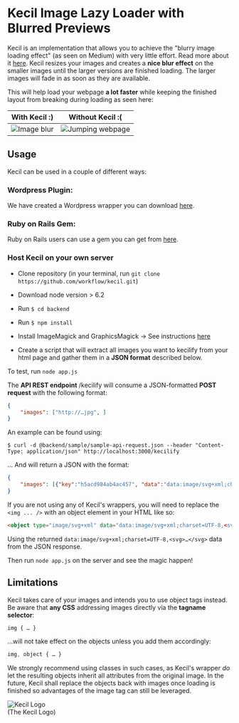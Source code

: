 # Kecil Image Lazy Loader with Blurred Previews

Kecil is an implementation that allows you to achieve the "blurry image loading effect" (as seen on Medium) with very little effort. Read more about it [here](https://jmperezperez.com/medium-image-progressive-loading-placeholder). Kecil resizes your images and creates a **nice blur effect** on the smaller images until the larger versions are finished loading. The larger images will fade in as soon as they are available.

This will help load your webpage **a lot faster** while keeping the finished layout from breaking during loading as seen here:

With Kecil :)   | Without Kecil :(
--------------- | ----------------
![Image blur](https://cloud.githubusercontent.com/assets/8395474/15454516/3fd91c6e-206d-11e6-8a8a-b08ea615c39a.gif) | ![Jumping webpage](http://aspiringwebdev.com/wp-content/uploads/2015/03/meal-plan-load-no-padding-bottom.gif)


## Usage

Kecil can be used in a couple of different ways:

### Wordpress Plugin:

We have created a Wordpress wrapper you can download [here](https://github.com/danborufka/wp-kecil).

### Ruby on Rails Gem:

Ruby on Rails users can use a gem you can get from [here](https://something.com).

### Host Kecil on your own server

* Clone repository (in your terminal, run `git clone https://github.com/workflow/kecil.git`)
    
* Download node version > 6.2 

* Run `$ cd backend`

* Run `$ npm install`
    
* Install ImageMagick and GraphicsMagick
  -> See instructions [here](https://www.npmjs.com/package/gm)
    
* Create a script that will extract all images you want to kecilify from your html page and gather them in a **JSON format** described below.

To test, run `node app.js`
    
The **API REST endpoint** /kecilify will consume a JSON-formatted **POST request** with the following format:
    
```JSON
{
    "images": ["http://…jpg", ]
}
```

An example can be found using: 

```CURL
$ curl -d @backend/sample/sample-api-request.json --header "Content-Type: application/json" http://localhost:3000/kecilify
```
    
… And will return a JSON with the format:
    
```JSON
{
    "images": [{"key":"h5acd984ab4ac457", "data":"data:image/svg+xml;charset=UTF-8,<svg>…</svg>", "width": 300, "height": 200}, ]
}
```
    
If you are not using any of Kecil's wrappers, you will need to replace the `<img ... />` with an object element in your HTML like so: 
````html
<object type="image/svg+xml" data="data:image/svg+xml;charset=UTF-8,<svg>…</svg>">
````
    
Using the returned `data:image/svg+xml;charset=UTF-8,<svg>…</svg>` data from the JSON response.
    
Then run `node app.js` on the server and see the magic happen!


## Limitations

Kecil takes care of your images and intends you to use object tags instead. Be aware that **any CSS** addressing images directly via the **tagname selector**: 
````css
img { … }
````
 …will not take effect on the objects unless you add them accordingly: 
 ````css
 img, object { … }
 ```` 
 We strongly recommend using classes in such cases, as Kecil's wrapper *do* let the resulting objects inherit all attributes from the original image.
 In the future, Kecil shall replace the objects back with images once loading is finished so advantages of the image tag can still be leveraged.

![Kecil Logo](https://cloud.githubusercontent.com/assets/8395474/15454561/f2104a32-206e-11e6-957a-d5b660e95d8b.png)   
(The Kecil Logo)
